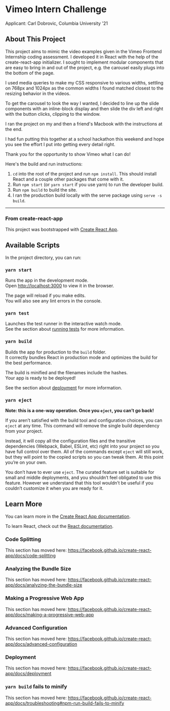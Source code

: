 # Vimeo Intern Challenge

Applicant: Carl Dobrovic, Columbia University '21

## About This Project

This project aims to mimic the video examples given in the
Vimeo Frontend Internship coding assessment. I developed
it in React with the help of the create-react-app initializer.
I sought to implement modular components that are easy
to bring in and out of the project, e.g. the carousel
easily plugs into the bottom of the page. 

I used media queries to make my CSS responsive to various
widths, settling on 768px and 1024px as the common widths
I found matched closest to the resizing behavior in the
videos. 

To get the carousel to look the way I wanted, I decided to
line up the slide components with an inline-block display
and then slide the div left and right with the button
clicks, clipping to the window. 

I ran the project on my and then a friend's Macbook with the 
instructions at the end.

I had fun putting this together at a school hackathon this weekend
and hope you see the effort I put into getting every detail right.

Thank you for the opportunity to show Vimeo what I can do!


Here's the build and run instructions:
1. `cd` into the root of the project and run `npm install`. This should install React
and a couple other packages that come with it.
2. Run `npm start` (or `yarn start` if you use yarn) to run the developer build.
3. Run `npm build` to build the site.
4. I ran the production build locally with the serve package using `serve -s build`.

------------------------------------------------------------------------------------

### From create-react-app

This project was bootstrapped with [Create React App](https://github.com/facebook/create-react-app).

## Available Scripts

In the project directory, you can run:

### `yarn start`

Runs the app in the development mode.<br />
Open [http://localhost:3000](http://localhost:3000) to view it in the browser.

The page will reload if you make edits.<br />
You will also see any lint errors in the console.

### `yarn test`

Launches the test runner in the interactive watch mode.<br />
See the section about [running tests](https://facebook.github.io/create-react-app/docs/running-tests) for more information.

### `yarn build`

Builds the app for production to the `build` folder.<br />
It correctly bundles React in production mode and optimizes the build for the best performance.

The build is minified and the filenames include the hashes.<br />
Your app is ready to be deployed!

See the section about [deployment](https://facebook.github.io/create-react-app/docs/deployment) for more information.

### `yarn eject`

**Note: this is a one-way operation. Once you `eject`, you can’t go back!**

If you aren’t satisfied with the build tool and configuration choices, you can `eject` at any time. This command will remove the single build dependency from your project.

Instead, it will copy all the configuration files and the transitive dependencies (Webpack, Babel, ESLint, etc) right into your project so you have full control over them. All of the commands except `eject` will still work, but they will point to the copied scripts so you can tweak them. At this point you’re on your own.

You don’t have to ever use `eject`. The curated feature set is suitable for small and middle deployments, and you shouldn’t feel obligated to use this feature. However we understand that this tool wouldn’t be useful if you couldn’t customize it when you are ready for it.

## Learn More

You can learn more in the [Create React App documentation](https://facebook.github.io/create-react-app/docs/getting-started).

To learn React, check out the [React documentation](https://reactjs.org/).

### Code Splitting

This section has moved here: https://facebook.github.io/create-react-app/docs/code-splitting

### Analyzing the Bundle Size

This section has moved here: https://facebook.github.io/create-react-app/docs/analyzing-the-bundle-size

### Making a Progressive Web App

This section has moved here: https://facebook.github.io/create-react-app/docs/making-a-progressive-web-app

### Advanced Configuration

This section has moved here: https://facebook.github.io/create-react-app/docs/advanced-configuration

### Deployment

This section has moved here: https://facebook.github.io/create-react-app/docs/deployment

### `yarn build` fails to minify

This section has moved here: https://facebook.github.io/create-react-app/docs/troubleshooting#npm-run-build-fails-to-minify

